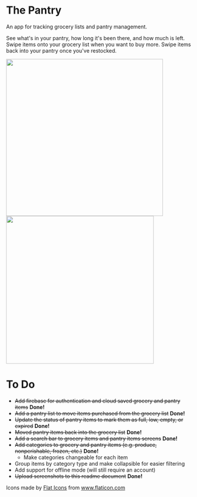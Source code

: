 # The Pantry

An app for tracking grocery lists and pantry management.

See what's in your pantry, how long it's been there, and how much is left. Swipe items onto your grocery list when you want to buy more. Swipe items back into your pantry once you've restocked.

<img src="https://user-images.githubusercontent.com/2029528/143378356-4b4a7498-9a50-4481-a0a4-ee6255130799.png" width="425" /> <img src="https://user-images.githubusercontent.com/2029528/143378345-6cd7b7f1-d49a-4e7b-92f3-c50070c6c763.gif" width="400" />

# To Do

- <strike>Add firebase for authentication and cloud saved grocery and pantry items</strike> **Done!**
- <strike>Add a pantry list to move items purchased from the grocery list</strike> **Done!**
- <strike>Update the status of pantry items to mark them as full, low, empty, or expired</strike> **Done!**
- <strike>Moved pantry items back into the grocery list</strike> **Done!**
- <strike>Add a search bar to grocery items and pantry items screens</strike> **Done!**
- <strike>Add categories to grocery and pantry items (e.g. produce, nonperishable, frozen, etc.)</strike> **Done!**
  - Make categories changeable for each item
- Group items by category type and make collapsible for easier filtering
- Add support for offline mode (will still require an account)
- <strike>Upload screenshots to this readme document</strike> **Done!**


<div>Icons made by <a href="https://www.flaticon.com/authors/flat-icons" title="Flat Icons">Flat Icons</a> from <a href="https://www.flaticon.com/" title="Flaticon">www.flaticon.com</a></div>

